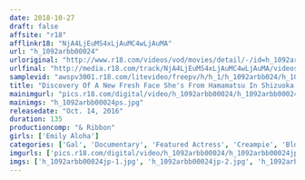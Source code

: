 ```yaml
---
date: 2018-10-27
draft: false
affsite: "r18"
afflinkr18: "NjA4LjEuMS4xLjAuMC4wLjAuMA"
url: "h_1092arbb00024"
urloriginal: "http://www.r18.com/videos/vod/movies/detail/-/id=h_1092arbb00024"
urlfinal: "http://media.r18.com/track/NjA4LjEuMS4xLjAuMC4wLjAuMA/videos/vod/movies/detail/-/id=h_1092arbb00024"
samplevid: "awspv3001.r18.com/litevideo/freepv/h/h_1/h_1092arbb024/h_1092arbb024_dmb_w.mp4"
title: "Discovery Of A New Fresh Face She's From Hamamatsu In Shizuoka Prefecture She Looks Like A Bad Gal But Inside She's Really A Nice Girl And An Ultra Masochist Her AV Debut Emily Aloha Her Real Name: 'Ayaka Inoue'"
mainimgurl: "pics.r18.com/digital/video/h_1092arbb00024/h_1092arbb00024ps.jpg"
mainimgs: "h_1092arbb00024ps.jpg"
releasedate: "Oct. 14, 2016"
duration: 135
productioncomp: "& Ribbon"
girls: ['Emily Aloha']
categories: ['Gal', 'Documentary', 'Featured Actress', 'Creampie', 'Blowjob', 'Threesome / Foursome', 'Debut', 'Hi-Def']
imgurls: ['pics.r18.com/digital/video/h_1092arbb00024/h_1092arbb00024jp-1.jpg', 'pics.r18.com/digital/video/h_1092arbb00024/h_1092arbb00024jp-2.jpg', 'pics.r18.com/digital/video/h_1092arbb00024/h_1092arbb00024jp-3.jpg', 'pics.r18.com/digital/video/h_1092arbb00024/h_1092arbb00024jp-4.jpg', 'pics.r18.com/digital/video/h_1092arbb00024/h_1092arbb00024jp-5.jpg', 'pics.r18.com/digital/video/h_1092arbb00024/h_1092arbb00024jp-6.jpg', 'pics.r18.com/digital/video/h_1092arbb00024/h_1092arbb00024jp-7.jpg', 'pics.r18.com/digital/video/h_1092arbb00024/h_1092arbb00024jp-8.jpg', 'pics.r18.com/digital/video/h_1092arbb00024/h_1092arbb00024jp-9.jpg', 'pics.r18.com/digital/video/h_1092arbb00024/h_1092arbb00024jp-10.jpg', 'pics.r18.com/digital/video/h_1092arbb00024/h_1092arbb00024jp-11.jpg', 'pics.r18.com/digital/video/h_1092arbb00024/h_1092arbb00024jp-12.jpg', 'pics.r18.com/digital/video/h_1092arbb00024/h_1092arbb00024jp-13.jpg', 'pics.r18.com/digital/video/h_1092arbb00024/h_1092arbb00024jp-14.jpg', 'pics.r18.com/digital/video/h_1092arbb00024/h_1092arbb00024jp-15.jpg', 'pics.r18.com/digital/video/h_1092arbb00024/h_1092arbb00024jp-16.jpg', 'pics.r18.com/digital/video/h_1092arbb00024/h_1092arbb00024jp-17.jpg', 'pics.r18.com/digital/video/h_1092arbb00024/h_1092arbb00024jp-18.jpg', 'pics.r18.com/digital/video/h_1092arbb00024/h_1092arbb00024jp-19.jpg', 'pics.r18.com/digital/video/h_1092arbb00024/h_1092arbb00024jp-20.jpg']
imgs: ['h_1092arbb00024jp-1.jpg', 'h_1092arbb00024jp-2.jpg', 'h_1092arbb00024jp-3.jpg', 'h_1092arbb00024jp-4.jpg', 'h_1092arbb00024jp-5.jpg', 'h_1092arbb00024jp-6.jpg', 'h_1092arbb00024jp-7.jpg', 'h_1092arbb00024jp-8.jpg', 'h_1092arbb00024jp-9.jpg', 'h_1092arbb00024jp-10.jpg', 'h_1092arbb00024jp-11.jpg', 'h_1092arbb00024jp-12.jpg', 'h_1092arbb00024jp-13.jpg', 'h_1092arbb00024jp-14.jpg', 'h_1092arbb00024jp-15.jpg', 'h_1092arbb00024jp-16.jpg', 'h_1092arbb00024jp-17.jpg', 'h_1092arbb00024jp-18.jpg', 'h_1092arbb00024jp-19.jpg', 'h_1092arbb00024jp-20.jpg']
---
```


